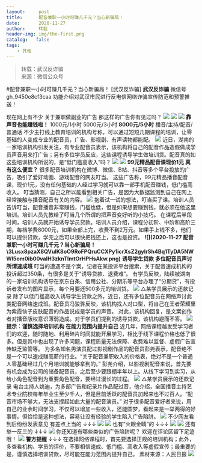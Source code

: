 ```yaml
---
layout:     post
title:      配音兼职一小时可赚几千元？当心新骗局！
date:       2020-11-27
author:     转载
header-img: img/the-first.png
catalog:   false
tags:
    - 其他
---
```


<blockquote><p>转载：武汉反诈骗<br>
来源：微信公众号</p></blockquote>

#配音兼职一小时可赚几千元？当心新骗局！
[武汉反诈骗]
**武汉反诈骗**
微信号gh_9450e8cf3caa
功能介绍对武汉市民进行反电信网络诈骗宣传防范和预警推送！

现在网上有不少
关于兼职做副业的广告
那这样的广告你有见过吗？
![]({{site.baseurl}}/postimg/3Lusx8pzaX8QVulK8oO9RoFPQruCCXPyeyZbMfheJrdzA3tRn725zqEX0ibsXtN6px3LWWoCic1NzlJibeI3onTpA.gif)
![]({{site.baseurl}}/postimg/3Lusx8pzaX8QVulK8oO9RoFPQruCCXPy8o7Yd7iby5E7j9Y4cxRD1ArUnlpf7ddFeTFv6573Ah5wQg4benhibYlw.jpeg)
![]({{site.baseurl}}/postimg/3Lusx8pzaX8QVulK8oO9RoFPQruCCXPyyr7rXCJB6Lz9EozLrZtPATZWYViapTgb5TT3GJaDbywD8zEcTXBq58w.jpeg)
**靠声音也能赚钱啦！**
1000元/1小时
5000元/3小时
**8000元/5小时**
播音/主持/配音/普通话
不少主打线上教育培训的机构号称，可以通过短短几期课程的培训，让零基础的人变成专业的配音员，广告、影视剧、有声读物都能配。
![]({{site.baseurl}}/postimg/3Lusx8pzaX8QVulK8oO9RoFPQruCCXPytnepa8cQLPckZCYf1FQ6Le3eGxVMaB0vtZXcbyQww4PASGicf5clHlA.jpeg)
近日，湖南的一家培训机构引发关注，有专业配音员表示，该机构将自己的配音作品造假做成学员声音用来打广告；另有多位学员反应，这些课程诱导学生做培训贷。配音真的如这些培训机构所说的，是“低门槛高收入”吗？
![]({{site.baseurl}}/postimg/DTobibL9LCHJfeb55r5z7ibO0htVSQBmLolIeOoWKLmrx3vfxIqhWKsjYkcuQofbicRLg8kxl2OQdoIHCFoaib83GQ.png)
![]({{site.baseurl}}/postimg/3Lusx8pzaX8QVulK8oO9RoFPQruCCXPyZacsphiatZwyeQjFgWC8Z4iadQU23SGEBArlcZH3kCnSUhXoPF10xX4A.png)
**99元精品配音课现价1元**
**真有这么便宜？**
很多配音培训机构在微博、微信、B站、抖音等多个平台投放的广告，吸引了爱好动画、游戏配音的网友叮当。
这些广告称，99元精品播音配音课，现价1元，没有任何基础的人经过学习就可以靠一部手机配音赚钱，低门槛高收入。
叮当猜测，自己之所以能看到相关广告，是因为大数据监测到自己在网上经常接触与播音配音有关的内容。
![]({{site.baseurl}}/postimg/oq1PymRl9D4YFgsviatYkUWTCeEPP03BYeGLceaJ114MZDSHgDSW5LNo1ia7xso5nM0hCXLpIPuHlsLVZ9Tcf3Og.jpeg)
抱着试一试的想法，叮当买了课。培训人员告诉叮当，配音播音非常赚钱，门槛也低，但是如果想要赚到钱，就必须在他这里培训。培训人员先教给了叮当几个所谓的把声音变好听的小技巧。
在课程后半段时间，培训人员就开始诱导学员贷款。培训人员介绍，课程分初阶、中阶和高阶三期，每档学费8000元，如果全部上完，收费不到2万元。如果手上钱不多，他们可以提供贷款，学完之后可以很快把钱还上，这也是投资。
**![](2020-11-27
配音兼职一小时可赚几千元？当心新骗局！\\3Lusx8pzaX8QVulK8oO9RoFPQruCCXPy1icrXsZ2gylrSh4Bq1TyDA5NWWl5om0ib00vaIH3zknTlmtOrHPHsAkw.png)**
**诱导学生贷款**
**多位配音员声讨所谓速成班**
叮当的遭遇不是个案，记者在某投诉平台搜索，关于配音速成机构的投诉超过350条，有很多是关于“诱导贷款、退费难”。
有学员反映，陆续被湖南的一家培训机构诱导在京东白条、信用公社、分期乐等平台办理了“分期贷”，有投诉者发布的图片显示，每个月要还500多元的培训贷。
![]({{site.baseurl}}/postimg/oq1PymRl9D4YFgsviatYkUWTCeEPP03BYlHQfYNI207elwW7BN7B1xOHQKdgRfro0kxbt20cmBr5rRkZaxNppCA.jpeg)
△某学员展示的还款记录
除了以低门槛高收入诱导学生贷款之外，近日，还有多位配音员在网络声讨此类配音网络速成班。配音员冯骏骅反映，该机构找人对口型，将自己在王者荣耀里为紫霞仙子皮肤配音的作品说成是学员的声音。
对此，该机构回复，是文案创作者对播音版权意识薄弱造成。对于学员们提到的诱导贷款，该机构避而不答。
![]({{site.baseurl}}/postimg/3Lusx8pzaX8QVulK8oO9RoFPQruCCXPyRmNdQHj00vgckMHVV1YUJYRtEwZPCUlogqyOOibkelyXZDjg8Pb0SnA.png)
**提示：谨慎选择培训机构**
**在能力范围内提升自己**
近几年，网络课程越发受学习者们的欢迎，随时随地、利用碎片时间就能开展学习，相比于线下课程价格也低了很多。但是其中也出现了许多问题，课程质量无法保障、收费难以监督、虚假广告宣传缺乏监管等。
为多名知名男演员配过影视剧作品的配音员彭尧表示，配音绝不是一个可以速成赚高薪的行业。“关于配音兼职收入的价格表，绝对不是一个普通人零基础经过几个月培训就能够拿到的。”
彭尧介绍，以影视剧配音来说，首先要有机会成为公司的储备配音员，之后至少要跟棚半年以上。从线下学习到实习，从给小角色配音到为重要角色配音，要经过漫长的过程。
![]({{site.baseurl}}/postimg/DTobibL9LCHJsF51dlFDiaG1ViaOPDlMg3eCqB2p9MTfWicJhibrbib7ZfQSia2DHRchORj7ehOlSkdTmo1FyKPAd1stg.jpeg)
△某学员展示的还款记录
电台主持人姚迪，为多部广告和纪录片作品配过音，他介绍，全国播音主持艺术专业院校每年毕业生至少千人，但是目前活跃的配音员加起来也不过百人。“配音市场不够大，无法支撑起如此大量的配音演员。”
对于很多配音爱好者来说，用自己的业余时间学习，不仅可以增加一些收入，还能圆梦，看起来是一举两得的好事情。但恰恰是这种想法，容易让没有经验的学生陷入广告陷阱。
![]({{site.baseurl}}/postimg/3Lusx8pzaX8QVulK8oO9RoFPQruCCXPy86nQMicicar9Yaou2H3UA8Sx9d755QTOej8aictUYpiaOpxCYIotw2vKIw.jpeg)
不少网友看到后纷纷发表意见
有差点上当的
↓↓↓
![]({{site.baseurl}}/postimg/3Lusx8pzaX8QVulK8oO9RoFPQruCCXPyxF4ibBpf8Ric5dQ6N83OLhdAWUNKfTbPkgumNicGt5ibtFPQ3Zr9RYicRsQ.jpeg)
![]({{site.baseurl}}/postimg/3Lusx8pzaX8QVulK8oO9RoFPQruCCXPybzGA6aCptN7iaia4uVvNBm9BodNicPUE3iafaOZkeZyXH1hbWP170HeG4g.png)
也有“火眼金睛”的
↓↓↓
![]({{site.baseurl}}/postimg/3Lusx8pzaX8QVulK8oO9RoFPQruCCXPyRD9L7EZ880RHW2Ou3uibbxdicuwv5fl23pcicvtoEjtBrJSJg3Q68Xwcg.jpeg)
![]({{site.baseurl}}/postimg/3Lusx8pzaX8QVulK8oO9RoFPQruCCXPyxQOdX0MjoUI2fy3Ztb4YNzcP7Dia1cD3yjbnX9Pia2jicbDewYDXSDibVA.jpeg)
还有举一反三的
↓↓↓
![]({{site.baseurl}}/postimg/3Lusx8pzaX8QVulK8oO9RoFPQruCCXPyOS90mpqP74MUeDnsZtP55xOt1eX2A6WKKVm37otRRKzpLibup92OMbA.jpeg)
你还知道有哪些类似的广告陷阱呢？
欢迎在评论区留下足迹哦！
![]({{site.baseurl}}/postimg/8wBAcE4t1v6rzeEH2icCjuibCzH1raebgrS7TSbQydjetGTbcCS3VvkaSltOjHdCuHE0hVbofB3yE1Koe8KyTF4Q.gif)
**警方提醒**
↓↓↓
在选择网络课程时，首先要选择正规的培训机构；此外，多查看机构、学员的评价，不要相信速成、低门槛、高收入等虚假宣传；最重要的是，谨慎选择培训贷款，尽可能在能力范围内提升自己。
素材来源：人民日报
![]({{site.baseurl}}/postimg/8wBAcE4t1v5k194VfD25hPAECPZsMCK9pBgqiakLkQ9ftic2qY17rtuszWb8fUIzOV3hnYvWa4hCEJBCrc6mhKsA.jpeg)
